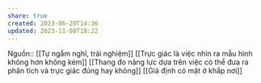 ```yaml
---
share: true
created: 2023-06-20T14:36
updated: 2023-11-08T18:22
---
```

Nguồn:: [[Tự ngẫm nghĩ, trải nghiệm]]
[[Trực giác là việc nhìn ra mẫu hình không hơn không kém]]
[[Thang đo năng lực dựa trên việc có thể đưa ra phân tích và trực giác đúng hay không]]
[[Giả định có mặt ở khắp nơi]]
